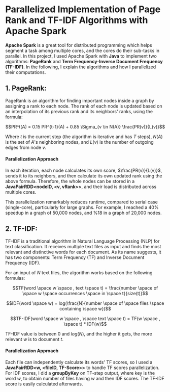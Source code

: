 # Parallelized Implementation of Page Rank and TF-IDF Algorithms with Apache Spark

**Apache Spark** is a great tool for distributed programming which helps segment a task among multiple cores, and the cores do their sub-tasks in parallel. In this project, I used Apache Spark with **Java** to implement two algorithms: **PageRank** and **Term Frequency-Inverse Document Frequency (TF-IDF)**. In the following, I explain the algorithms and how I parallelized their computations.


## 1. **PageRank**: 

PageRank is an algorithm for finding important nodes inside a graph by assigning a rank to each node. The rank of each node is updated based on an interpolation of its previous rank and its neighbors' ranks, using the formula:

$$PR^t(A) = 0.15 PR^{t-1}(A) + 0.85 \Sigma_{v \in N(A)} \frac{PR(v)}{L(v)}$$

Where $t$ is the current step (the algorithm is iterative and has $T$ steps), $N(A)$ is the set of $A$'s neighboring nodes, and $L(v)$ is the number of outgoing edges from node $v$.

#### Parallelization Approach

In each iteration, each node calculates its own score, $\frac{PR(v)}{L(v)}$, sends it to its neighbors, and then calculate its own updated rank using the above formula. Therefore, the whole nodes can be stored in a **JavaPairRDD<nodeID, <v, vRank>>**, and their load is distributed across multiple cores.

This parallelization remarkably reduces runtime, compared to serial case (single-core), particularly for large graphs. For example, I reached a 40% speedup in a graph of 50,000 nodes, and %18 in a graph of 20,000 nodes. 

## 2. **TF-IDF**: 

TF-IDF is a traditional algorithm in Natural Language Processing (NLP) for text classification. It receives multiple text files as input and finds the most relevant and distinctive words for each document. As its name suggests, it has two components: Term Frequency (TF) and Inverse Document Frequency (IDF).

For an input of $N$ text files, the algorithm works based on the following formulas: 

$$TF(word \space w \space , text \space t) = \frac{number \space of \space w \space occurrences \space in \space t}{size(t)}$$

$$IDF(word \space w) = log(\frac{N}{number \space of \space files \space containing \space w})$$

$$TF-IDF(word \space w \space , \space text \space t) = TF(w \space , \space t) * IDF(w)$$

TF-IDF value is between 0 and $log(N)$, and the higher it gets, the more relevant $w$ is to document $t$.

#### Parallelization Approach

Each file can independently calculate its words' TF scores, so I used a **JavaPairRDD<w, <fileID, TF-Score>>** to handle TF scores parallelization. For IDF scores, I did a **groupByKey** on TF-step output, where key is the word $w$, to obtain number of files having $w$ and then IDF scores. The TF-IDF score is easily calculated afterwards.


